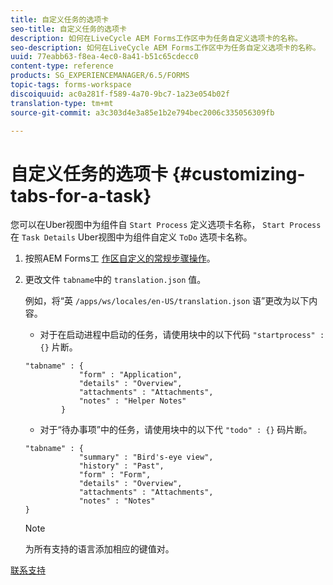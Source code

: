 ```yaml
---
title: 自定义任务的选项卡
seo-title: 自定义任务的选项卡
description: 如何在LiveCycle AEM Forms工作区中为任务自定义选项卡的名称。
seo-description: 如何在LiveCycle AEM Forms工作区中为任务自定义选项卡的名称。
uuid: 77eabb63-f8ea-4ec0-8a41-b51c65cdecc0
content-type: reference
products: SG_EXPERIENCEMANAGER/6.5/FORMS
topic-tags: forms-workspace
discoiquuid: ac0a281f-f589-4a70-9bc7-1a23e054b02f
translation-type: tm+mt
source-git-commit: a3c303d4e3a85e1b2e794bec2006c335056309fb

---
```



# 自定义任务的选项卡 {#customizing-tabs-for-a-task}

您可以在Uber视图中为组件自 `Start Process` 定义选项卡名称， `Start Process` 在 `Task Details` Uber视图中为组件自定义 `ToDo` 选项卡名称。

1. 按照AEM Forms工 [作区自定义的常规步骤操作](/help/forms/using/generic-steps-html-workspace-customization.md)。
1. 更改文件 `tabname`中的 `translation.json` 值。

   例如，将“英 `/apps/ws/locales/en-US/translation.json` 语”更改为以下内容。

   * 对于在启动进程中启动的任务，请使用块中的以下代码 `"startprocess" : {}` 片断。

   ```
   "tabname" : {
               "form" : "Application",
               "details" : "Overview",
               "attachments" : "Attachments",
               "notes" : "Helper Notes"
           }
   ```

   * 对于“待办事项”中的任务，请使用块中的以下代 `"todo" : {}` 码片断。

   ```
   "tabname" : {
               "summary" : "Bird's-eye view",
               "history" : "Past",
               "form" : "Form",
               "details" : "Overview",
               "attachments" : "Attachments",
               "notes" : "Notes"
   }
   ```

   >[!NOTE]
   >
   >为所有支持的语言添加相应的键值对。

[联系支持](https://www.adobe.com/account/sign-in.supportportal.html)
